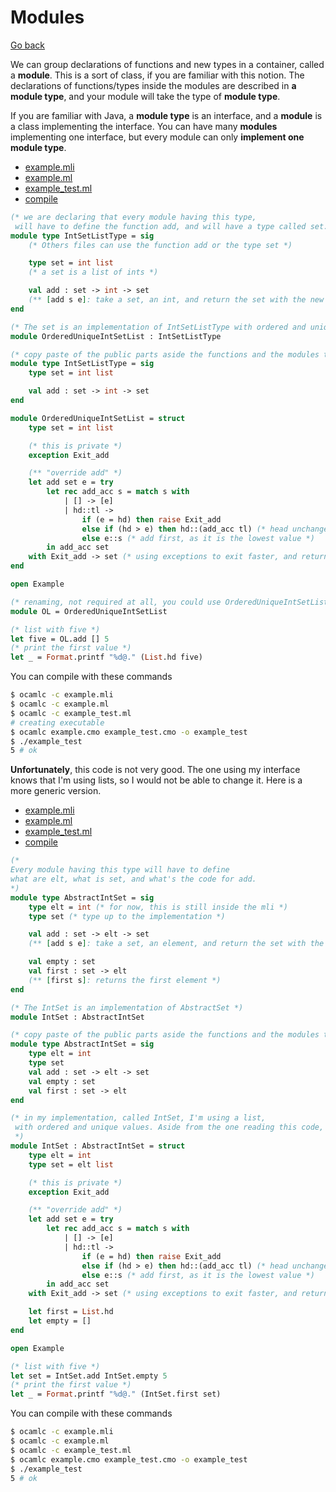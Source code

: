# Modules

[Go back](../index.md#advanced-concepts)

We can group declarations of functions and new types in a container, called a **module**. This is a sort of class, if you are familiar with this notion. The declarations of functions/types inside the modules are described in **a module type**, and your module will take the type of **module type**.

If you are familiar with Java, a **module type** is an interface, and a **module** is a class implementing the interface. You can have many **modules** implementing one interface, but every module can only **implement one module type**.

<ul class="nav nav-tabs">
    <li class="nav-item">
        <a href="#mli" class="nav-link tab-link active" data-bs-toggle="tab">example.mli</a>
    </li>
    <li class="nav-item">
        <a href="#ml" class="nav-link tab-link" data-bs-toggle="tab">example.ml</a>
    </li>
    <li class="nav-item">
        <a href="#run" class="nav-link tab-link" data-bs-toggle="tab">example_test.ml</a>
    </li>
	<li class="nav-item">
		<a href="#compile" class="nav-link tab-link" data-bs-toggle="tab">compile</a>
	</li>
</ul>
<div class="tab-content">
<div class="tab-pane fade show active" id="mli">

```ocaml
(* we are declaring that every module having this type,
 will have to define the function add, and will have a type called set.*)
module type IntSetListType = sig
	(* Others files can use the function add or the type set *)

    type set = int list
    (* a set is a list of ints *)

    val add : set -> int -> set
    (** [add s e]: take a set, an int, and return the set with the new element inside. *)
end

(* The set is an implementation of IntSetListType with ordered and unique values *)
module OrderedUniqueIntSetList : IntSetListType
```
</div>
<div class="tab-pane fade" id="ml">

```ocaml
(* copy paste of the public parts aside the functions and the modules that are implemented *)
module type IntSetListType = sig
    type set = int list

    val add : set -> int -> set
end

module OrderedUniqueIntSetList = struct
	type set = int list

	(* this is private *)
	exception Exit_add

	(** "override add" *)
	let add set e = try
		let rec add_acc s = match s with
			| [] -> [e]
			| hd::tl ->
				if (e = hd) then raise Exit_add
	            else if (hd > e) then hd::(add_acc tl) (* head unchanged, checking the rest *)
	            else e::s (* add first, as it is the lowest value *)
	    in add_acc set
	with Exit_add -> set (* using exceptions to exit faster, and return the unchanged list *)
end
```
</div>
<div class="tab-pane fade" id="run">

```ocaml
open Example

(* renaming, not required at all, you could use OrderedUniqueIntSetList *)
module OL = OrderedUniqueIntSetList

(* list with five *)
let five = OL.add [] 5
(* print the first value *)
let _ = Format.printf "%d@." (List.hd five)
```
</div>
<div class="tab-pane fade" id="compile">

<p class="pt-3">You can compile with these commands</p>

```bash
$ ocamlc -c example.mli
$ ocamlc -c example.ml
$ ocamlc -c example_test.ml
# creating executable
$ ocamlc example.cmo example_test.cmo -o example_test
$ ./example_test
5 # ok
```
</div>
</div>

**Unfortunately**, this code is not very good. The one using my interface knows that I'm using lists, so I would not be able to change it. Here is a more generic version.

<ul class="nav nav-tabs">
    <li class="nav-item">
        <a href="#mli2" class="nav-link tab-link active" data-bs-toggle="tab">example.mli</a>
    </li>
    <li class="nav-item">
        <a href="#ml2" class="nav-link tab-link" data-bs-toggle="tab">example.ml</a>
    </li>
    <li class="nav-item">
        <a href="#run2" class="nav-link tab-link" data-bs-toggle="tab">example_test.ml</a>
    </li>
	<li class="nav-item">
		<a href="#compile2" class="nav-link tab-link" data-bs-toggle="tab">compile</a>
	</li>
</ul>
<div class="tab-content">
<div class="tab-pane fade show active" id="mli2">

```ocaml
(*
Every module having this type will have to define
what are elt, what is set, and what's the code for add.
*)
module type AbstractIntSet = sig
	type elt = int (* for now, this is still inside the mli *)
    type set (* type up to the implementation *)

    val add : set -> elt -> set
    (** [add s e]: take a set, an element, and return the set with the new element inside. *)

	val empty : set
    val first : set -> elt
    (** [first s]: returns the first element *)
end

(* The IntSet is an implementation of AbstractSet *)
module IntSet : AbstractIntSet
```
</div>
<div class="tab-pane fade" id="ml2">

```ocaml
(* copy paste of the public parts aside the functions and the modules that are implemented *)
module type AbstractIntSet = sig
	type elt = int
    type set
    val add : set -> elt -> set
    val empty : set
	val first : set -> elt
end

(* in my implementation, called IntSet, I'm using a list,
 with ordered and unique values. Aside from the one reading this code, no one else knows.
 *)
module IntSet : AbstractIntSet = struct
	type elt = int
	type set = elt list

	(* this is private *)
	exception Exit_add

	(** "override add" *)
	let add set e = try
		let rec add_acc s = match s with
			| [] -> [e]
			| hd::tl ->
				if (e = hd) then raise Exit_add
	            else if (hd > e) then hd::(add_acc tl) (* head unchanged, checking the rest *)
	            else e::s (* add first, as it is the lowest value *)
	    in add_acc set
	with Exit_add -> set (* using exceptions to exit faster, and return the unchanged list *)

	let first = List.hd
	let empty = []
end
```
</div>
<div class="tab-pane fade" id="run2">

```ocaml
open Example

(* list with five *)
let set = IntSet.add IntSet.empty 5
(* print the first value *)
let _ = Format.printf "%d@." (IntSet.first set)
```
</div>
<div class="tab-pane fade" id="compile2">

<p class="pt-3">You can compile with these commands</p>

```bash
$ ocamlc -c example.mli
$ ocamlc -c example.ml
$ ocamlc -c example_test.ml
$ ocamlc example.cmo example_test.cmo -o example_test
$ ./example_test
5 # ok
```
</div>
</div>